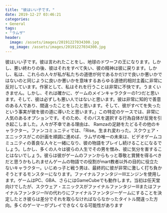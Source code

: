 ```yaml
---
title: "彼はいい子です。"
date: 2019-12-27 03:46:21
categories:
- General
tags:
- "ラムザ"
header:
  image: /assets/images/20191227034300.jpg
  og_image: /assets/images/20191227034300.jpg
---
```


彼はいい子です。彼は言われたことをし、地球のドワーフの王になります。しかし、悪い終わりの後、彼はそれをすべて失い、彼の精神は彼に戻ります。しかし、私は、これらの人々が私が私たちの道徳が何であるかだけで良いか悪いかではないのと同じように良いか悪いかを意味するあらゆる道徳的相対主義に非常に反対しています。作家として、私はそれを行うことは非常に不快です。うまくいきません。しかし、それは確かに、ゲームのメインキャラクターの1つだと思います。そして、彼は必ずしも悪い人ではないと思います。彼は非常に知的で善意のある人であり、間違ったことをしたと思います。そして、彼がすべてを失ったという事実が彼を彼の道に導いたと思います。」この特定のケースでは、非常に人気のあるオプションです。そのため、そのパスを選択する行為自体が反発を引き起こしました。人々が不幸である理由は、 Ramzaの足跡をたどるその他のキャラクター。ファンコミュニティでは、「Rise。生まれ変わった。スクウェア・エニックスがこの計画を順調に進めば、ラムザの唯一の未来は、ビデオゲームコミュニティの善良な人々と一緒になり、彼の物語をプレイし続けることになるでしょう。しかし、多くの人々は彼らの人生でその男を憎み、彼に気分を害することはないでしょう。彼らは彼がゲームのファンからもっと尊敬と賞賛を得るべきだと思うかもしれませんゲームの物語での役割がmart教者以外の目的に役立たないキャラクター。いじめっ子と戦う男は、最終的に彼が非常に激しく打ち負かそうとするモンスターになります。ファイナルファンタジーIIIエンジンを使用します。ゲームはPC、GBA、さらにはGameCubeでも動作します。当初は任天堂向けでしたが、スクウェア・エニックスがファイナルファンタジーIIIまたはファイナルファンタジーIVの代わりにファイナルファンタジーゲームにすることを決定したとき彼らは差分でそれを取らなければならなかったタイトル間違った方向。多くのゲーマーがプレイできなくなる可能性があります
